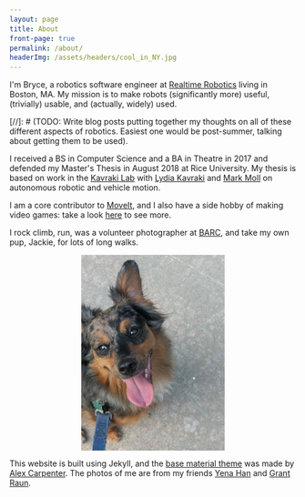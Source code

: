 ```yaml
---
layout: page
title: About
front-page: true
permalink: /about/
headerImg: /assets/headers/cool_in_NY.jpg
---
```


I'm Bryce, a robotics software engineer at [Realtime Robotics](https://rtr.ai) living in Boston, MA.
My mission is to make robots (significantly more) useful, (trivially) usable, and (actually, widely) used.

[//]: # (TODO: Write blog posts putting together my thoughts on all of these different aspects of robotics. Easiest one would be post-summer, talking about getting them to be used). 

I received a BS in Computer Science and a BA in Theatre in 2017 and defended my Master's Thesis in August 2018 at Rice University.
My thesis is based on work in the [Kavraki Lab](http://www.kavrakilab.org/)
with [Lydia Kavraki](https://www.cs.rice.edu/~kavraki/) and [Mark Moll](https://www.cs.rice.edu/~mmoll/)
on autonomous robotic and vehicle motion.

I am a core contributor to [MoveIt](https://moveit.ros.org/about/), and I also have a side hobby of making video games: take a
look [here](/projects) to see more.

I rock climb, run, was a volunteer photographer at [BARC](http://www.houstontx.gov/barc/), and take my own pup, Jackie, for lots of long walks.

<img src="/assets/Jackie.jpg" alt="Jackie Boy" style="width: 50%; display:block; margin-left:auto; margin-right:auto;"/>

This website is built using Jekyll, and the
[base material theme](https://github.com/alexcarpenter/material-jekyll-theme) was made by [Alex Carpenter](https://alexcarpenter.me/).
The photos of me are from my friends [Yena Han](https://yenahan.squarespace.com) and [Grant Raun](https://www.grantraun.com).

